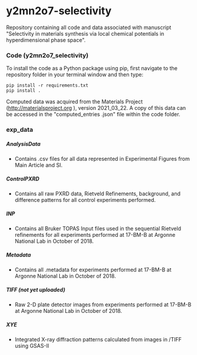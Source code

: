 # y2mn2o7-selectivity
Repository containing all code and data associated with manuscript "Selectivity in materials synthesis via local chemical potentials in hyperdimensional phase space".


### Code (y2mn2o7_selectivity)

To install the code as a Python package using pip, first navigate to the repository 
folder in your terminal window and then type:
 
    pip install -r requirements.txt
    pip install .
    
Computed data was acquired from the Materials Project (http://materialsproject.org
), version 2021_03_22. A copy of this data can be accessed in the "computed_entries
.json" file within the code folder.

### exp_data
##### AnalysisData
- Contains .csv files for all data represented in Experimental Figures from Main
 Article and SI.

##### ControlPXRD
- Contains all raw PXRD data, Rietveld Refinements, background, and difference
 patterns for all control experiments performed.

##### INP
- Contains all Bruker TOPAS Input files used in the sequential Rietveld refinements
 for all experiments performed at 17-BM-B at Argonne National Lab in October of 2018.

##### Metadata
- Contains all .metadata for experiments performed at 17-BM-B at Argonne National Lab
 in October of 2018.

##### TIFF (not yet uploaded)
- Raw 2-D plate detector images from experiments performed at 17-BM-B at Argonne
 National Lab in October of 2018.

##### XYE
- Integrated X-ray diffraction patterns calculated from images in /TIFF using GSAS-II

